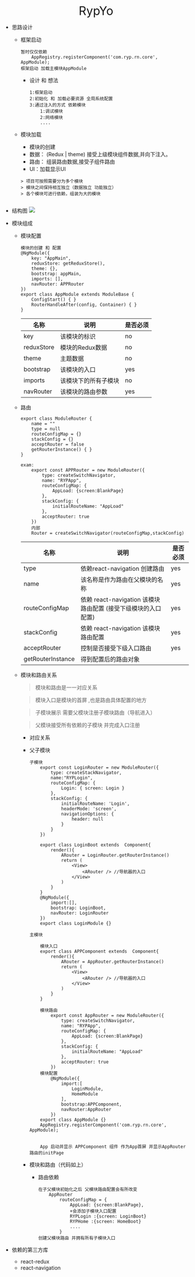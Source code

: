 <div style = "text-align:center;font-size:2rem">RypYo</div>


		
* 思路设计

	* 框架启动
	
		```
		暂时仅仅依赖 
			AppRegistry.registerComponent('com.ryp.rn.core', AppModule);
		框架启动 加载主模块AppModule
		```
		* 设计 和 想法
		
			```
			1:框架启动
			2:初始化 和 加载必要资源 全局系统配置
			3:通过注入的方式 依赖模块
				1:调试模块
				2:网络模块
				....
			```
	* 模块加载	
		* 模块的创建
		* 数据： (Redux | theme) 接受上级模块组件数据,并向下注入。
		* 路由： 组装路由数据,接受子组件路由
		* UI：加载显示UI
		
		```
		> 项目可按照需要分为多个模块
		> 模块之间保持相互独立（数据独立 功能独立）
		> 各个模块可进行依赖，组装为大的模块
			
		```
		
* 结构图
	![](./RypYo.png)
	

* 模块组成
	* 模块配置
	
		```
		模块的创建 和 配置
		@NgModule({
		    key: "AppMain",
		    reduxStore: getReduxStore(),
		    theme: {},
		    bootstrap: appMain,
		    imports: [],
		    navRouter: APPRouter
		})
		export class AppModule extends ModuleBase {
			ConfigStart() { }
			RouterHandleAfter(config, Container) { }
		}
		```
		|名称|说明|是否必须|
		|----|--------|---|
		|key|该模块的标识|no|
		| reduxStore |模块的Redux数据|no|
		| theme |主题数据|no|
		| bootstrap |该模块的入口|yes|
		| imports |该模块下的所有子模块|no|
		| navRouter |该模块的路由参数|yes|	
		
		
		
		
	* 路由	
	
		```
		export class ModuleRouter {
		    name = ""
		    type = null
		    routeConfigMap = {}
		    stackConfig = {}
		    acceptRouter = false
		    getRouterInstance() { }
	    }
	    
	    exam:
		    export const APPRouter = new ModuleRouter({
			    type: createSwitchNavigator,
			    name: "RYPApp",
			    routeConfigMap: {
			        AppLoad: {screen:BlankPage}
			    },
			    stackConfig: {
			        initialRouteName: "AppLoad"
			    },
			    acceptRouter: true
			})
			内部
		    Router = createSwitchNavigator(routeConfigMap,stackConfig)
		```
		|名称|说明|是否必须|
		|----|--------|---|
		| type | 依赖react-navigation  创建路由 | yes |
		| name | 该名称是作为路由在父模块的名称 | yes |
		| routeConfigMap | 依赖 react-navigation 该模块路由配置 (接受下级模块的入口配置) | yes |
		| stackConfig | 依赖 react-navigation 该模块路由配置 |yes|
		| acceptRouter | 控制是否接受下级入口路由 |yes|
		| getRouterInstance |得到配置后的路由对象||
		
	* 模块和路由关系
		
		> 模块和路由是一一对应关系
		
		> 模块入口是模块的首屏 ,也是路由具体配置的地方
		
		> 子模块展示 需要父模块注册子模块路由（导航进入）
		
		> 父模块接受所有依赖的子模块 并完成入口注册
		
		* 对应关系
		* 父子模块

			```
			子模块
				export const LoginRouter = new ModuleRouter({
				    type: createStackNavigator,
				    name:"RYPLogin",
				    routeConfigMap: {
				        Login: { screen: Login }
				    },
				    stackConfig: {
				        initialRouteName: 'Login',
				        headerMode: 'screen',
				        navigationOptions: {
				            header: null
				        }
				    }
				})
				
				export class LoginBoot extends  Component{
			        render(){
			            ARouter = LoginRouter.getRouterInstance()
			            return (
			                <View>
			                    <ARouter /> //导航器的入口
			                </View>
			            )
			        }
			    }
				@NgModule({
					import:[],
					bootstrap: LoginBoot,
					navRouter: LoginRouter
				})
				export class LoginModule {}
			
			主模块
			
				模块入口
				export class APPComponent extends  Component{
					render(){
						ARouter = AppRouter.getRouterInstance()
						return (
							<View>
								<ARouter /> //导航器的入口
							</View>
						)
					}
				}
			
				模块路由	
					export const AppRouter = new ModuleRouter({
					    type: createSwitchNavigator,
					    name: "RYPApp",
					    routeConfigMap: {
					        AppLoad: {screen:BlankPage}
					    },
					    stackConfig: {
					        initialRouteName: "AppLoad"
					    },
					    acceptRouter: true
					}) 
				模块配置
					@NgModule({
						import:[
							LoginModule,
							HomeModule
						],
						bootstrap:APPComponent,
						navRouter:AppRouter
					})
				export class AppModule {}
				AppRegistry.registerComponent('com.ryp.rn.core', AppModule);
		
		
				App 启动并显示 APPComponent 组件 作为App首屏 并显示AppRouter路由的initPage
			```
		* 模块和路由（代码如上）
			
			* 路由依赖
			
				```
				在子父模块初始化之后 父模块路由配置会有所改变
					AppRouter
						routeConfigMap = {
							AppLoad: {screen:BlankPage},
							+会添加子模块入口配置
							RYPLogin :{screen: LoginBoot}
							RYPHome :{screen: HomeBoot}
							....
						}
				创建父模块路由 并拥有所有子模块入口
				```	
		
* 依赖的第三方库
	* react-redux
	* react-navigation